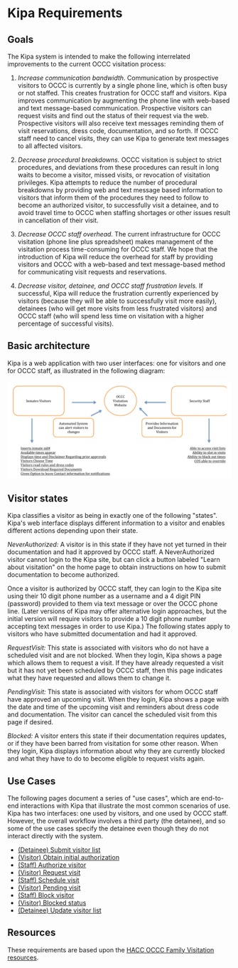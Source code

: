 # Kipa Requirements

## Goals

The Kipa system is intended to make the following interrelated improvements to the current OCCC visitation process:

  1. *Increase communication bandwidth*.  Communication by prospective visitors to OCCC is currently by a single phone line, which is often busy or not staffed.  This creates frustration for OCCC staff and visitors. Kipa improves communication by augmenting the phone line with web-based and text message-based communication.  Prospective visitors can request visits and find out the status of their request via the web. Prospective visitors will also receive text messages reminding them of visit reservations, dress code, documentation, and so forth. If OCCC staff need to cancel visits, they can use Kipa to generate text messages to all affected visitors. 
   
  2. *Decrease procedural breakdowns.* OCCC visitation is subject to strict procedures, and deviations from these procedures can result in long waits to become a visitor, missed visits, or revocation of visitation privileges. Kipa attempts to reduce the number of procedural breakdowns by providing web and text message based information to visitors that inform them of the procedures they need to follow to become an authorized visitor, to successfully visit a detainee, and to avoid travel time to OCCC when staffing shortages or other issues result in cancellation of their visit.
   
  3. *Decrease OCCC staff overhead.* The current infrastructure for OCCC visitation (phone line plus spreadsheet) makes management of the visitation process time-consuming for OCCC staff. We hope that the introduction of Kipa will reduce the overhead for staff by providing visitors and OCCC with a web-based and text message-based method for communicating visit requests and reservations. 
  
  4. *Decrease visitor, detainee, and OCCC staff frustration levels.* If successful, Kipa will reduce the frustration currently experienced by visitors (because they will be able to successfully visit more easily), detainees (who will get more visits from less frustrated visitors) and OCCC staff (who will spend less time on visitation with a higher percentage of successful visits).
  
## Basic architecture

Kipa is a web application with two user interfaces: one for visitors and one for OCCC staff, as illustrated in the following diagram:

![Alt text](kipa-site-overview.png)
  
## Visitor states

Kipa classifies a visitor as being in exactly one of the following "states".  Kipa's web interface displays different information to a visitor and enables different actions depending upon their state.

*NeverAuthorized:* A visitor is in this state if they have not yet turned in their documentation and had it approved by OCCC staff. A NeverAuthorized visitor cannot login to the Kipa site, but can click a button labeled "Learn about visitation" on the home page to obtain instructions on how to submit documentation to become authorized.

Once a visitor is authorized by OCCC staff, they can login to the Kipa site using their 10 digit phone number as a username and a 4 digit PIN (password) provided to them via text message or over the OCCC phone line. (Later versions of Kipa may offer alternative login approaches, but the initial version will require visitors to provide a 10 digit phone number accepting text messages in order to use Kipa.) The following states apply to visitors who have submitted documentation and had it approved.

*RequestVisit:* This state is associated with visitors who do not have a scheduled visit and are not blocked. When they login, Kipa shows a page which allows them to request a visit. If they have already requested a visit but it has not yet been scheduled by OCCC staff, then this page indicates what they have requested and allows them to change it.

*PendingVisit:* This state is associated with visitors for whom OCCC staff have approved an upcoming visit. When they login, Kipa shows a page with the date and time of the upcoming visit and reminders about dress code and documentation. The visitor can cancel the scheduled visit from this page if desired.

*Blocked:* A visitor enters this state if their documentation requires updates, or if they have been barred from visitation for some other reason. When they login, Kipa displays information about why they are currently blocked and what they have to do to become eligible to request visits again.
  
## Use Cases

The following pages document a series of "use cases", which are end-to-end interactions with Kipa that illustrate the most common scenarios of use.  Kipa has two interfaces: one used by visitors, and one used by OCCC staff.  However, the overall workflow involves a third party (the detainee), and so some of the use cases specify the detainee even though they do not interact directly with the system.
 
  * [(Detainee) Submit visitor list](usecase-detainee-submit-visitor-list.md)
  * [(Visitor) Obtain initial authorization](usecase-visitor-obtain-initial-authorization.md) 
  * [(Staff) Authorize visitor](usecase-staff-authorize-visitor.md)
  * [(Visitor) Request visit](usecase-visitor-request-visit.md)
  * [(Staff) Schedule visit](usecase-staff-schedule-visit.md)
  * [(Visitor) Pending visit](usecase-visitor-pending-visit.md)
  * [(Staff) Block visitor](usecase-staff-block-visitor.md)
  * [(Visitor) Blocked status](usecase-visitor-blocked-status.md)
  * [(Detainee) Update visitor list](usecase-detainee-update-visitor-list.md)


## Resources

These requirements are based upon the [HACC OCCC Family Visitation resources](https://github.com/HACC2016/HACC-Challenge-Information/tree/master/OCCC-Family-Visitation-Scheduling). 
  
  
  
